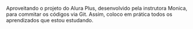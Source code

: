 Aproveitando o projeto do Alura Plus, desenvolvido pela instrutora Monica, para commitar os códigos via Git.
Assim, coloco em prática todos os aprendizados que estou estudando.

